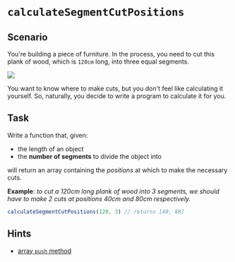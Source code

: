 # `calculateSegmentCutPositions`

## Scenario

You're building a piece of furniture. In the process, you need to cut this plank of wood, which is `120cm` long, into three equal segments.

![](https://gcdnb.pbrd.co/images/UWtfkNQn4j2D.png?o=1)

You want to know where to make cuts, but you don't feel like calculating it yourself. So, naturally, you decide to write a program to calculate it for you.

## Task

Write a function that, given:
- the length of an object
- the **number of segments** to divide the object into

will return an array containing the *positions* at which to make the necessary cuts.

**Example**: *to cut a 120cm long plank of wood into 3 segments, we should have to make 2 cuts at positions 40cm and 80cm respectively.*

```js
calculateSegmentCutPositions(120, 3) // returns [40, 80]
```

## Hints

- [array `push` method](https://devdocs.io/javascript/global_objects/array/push)